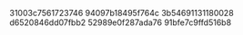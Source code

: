 31003c7561723746
94097b18495f764c
3b54691131180028
d6520846dd07fbb2
52989e0f287ada76
91bfe7c9ffd516b8
